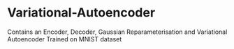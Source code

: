 # Variational-Autoencoder
Contains an Encoder, Decoder, Gaussian Reparameterisation and Variational Autoencoder
Trained on MNIST dataset
